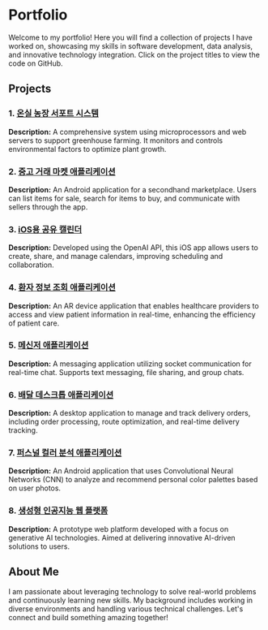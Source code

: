 # Portfolio

Welcome to my portfolio! Here you will find a collection of projects I have worked on, showcasing my skills in software development, data analysis, and innovative technology integration. Click on the project titles to view the code on GitHub.

## Projects

### 1. [온실 농장 서포트 시스템](https://github.com/yourusername/greenhouse-support-system)
**Description:** A comprehensive system using microprocessors and web servers to support greenhouse farming. It monitors and controls environmental factors to optimize plant growth.

### 2. [중고 거래 마켓 애플리케이션](https://github.com/yourusername/secondhand-market-app)
**Description:** An Android application for a secondhand marketplace. Users can list items for sale, search for items to buy, and communicate with sellers through the app.

### 3. [iOS용 공유 캘린더](https://github.com/yourusername/ios-shared-calendar)
**Description:** Developed using the OpenAI API, this iOS app allows users to create, share, and manage calendars, improving scheduling and collaboration.

### 4. [환자 정보 조회 애플리케이션](https://github.com/yourusername/patient-info-ar-app)
**Description:** An AR device application that enables healthcare providers to access and view patient information in real-time, enhancing the efficiency of patient care.

### 5. [메신저 애플리케이션](https://github.com/yourusername/socket-messenger-app)
**Description:** A messaging application utilizing socket communication for real-time chat. Supports text messaging, file sharing, and group chats.

### 6. [배달 데스크톱 애플리케이션](https://github.com/yourusername/delivery-desktop-app)
**Description:** A desktop application to manage and track delivery orders, including order processing, route optimization, and real-time delivery tracking.

### 7. [퍼스널 컬러 분석 애플리케이션](https://github.com/yourusername/personal-color-analysis-app)
**Description:** An Android application that uses Convolutional Neural Networks (CNN) to analyze and recommend personal color palettes based on user photos.

### 8. [생성형 인공지능 웹 플랫폼](https://github.com/yourusername/generative-ai-web-platform)
**Description:** A prototype web platform developed with a focus on generative AI technologies. Aimed at delivering innovative AI-driven solutions to users.

## About Me

I am passionate about leveraging technology to solve real-world problems and continuously learning new skills. My background includes working in diverse environments and handling various technical challenges. Let's connect and build something amazing together!

